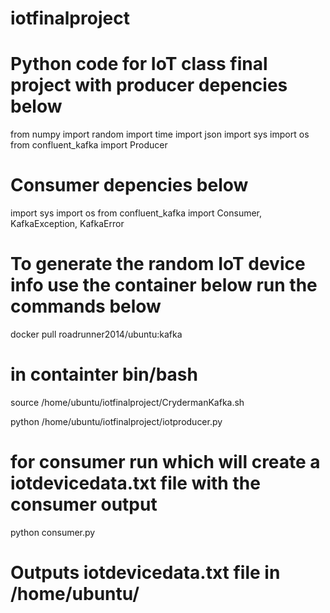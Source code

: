# iotfinalproject
# Python code for IoT class final project with producer depencies below
from numpy import random
import time
import json
import sys
import os
from confluent_kafka import Producer

# Consumer depencies below
import sys
import os
from confluent_kafka import Consumer, KafkaException, KafkaError

# To generate the random IoT device info use the container below run the commands below
docker pull roadrunner2014/ubuntu:kafka

# in containter bin/bash
source /home/ubuntu/iotfinalproject/CrydermanKafka.sh

python /home/ubuntu/iotfinalproject/iotproducer.py

# for consumer run which will create a iotdevicedata.txt file with the consumer output
python consumer.py

# Outputs iotdevicedata.txt file in /home/ubuntu/
